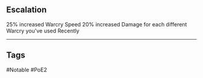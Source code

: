 ## Escalation
25% increased Warcry Speed
20% increased Damage for each different Warcry you've used Recently

---
## Tags
#Notable
#PoE2

